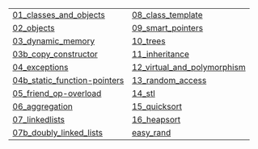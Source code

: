 |   |   |
|---|---|
| [01_classes_and_objects](../?p=01_classes_and_objects) | [08_class_template](../?p=08_class_template) |
| [02_objects](../?p=02_objects) | [09_smart_pointers](../?p=09_smart_pointers) |
| [03_dynamic_memory](../?p=03_dynamic_memory) | [10_trees](../?p=10_trees) |
| [03b_copy_constructor](../?p=03b_copy_constructor) | [11_inheritance](../?p=11_inheritance) |
| [04_exceptions](../?p=04_exceptions) | [12_virtual_and_polymorphism](../?p=12_virtual_and_polymorphism) |
| [04b_static_function-pointers](../?p=04b_static_function-pointers) | [13_random_access](../?p=13_random_access) |
| [05_friend_op-overload](../?p=05_friend_op-overload) | [14_stl](../?p=14_stl) |
| [06_aggregation](../?p=06_aggregation) | [15_quicksort](../?p=15_quicksort) |
| [07_linkedlists](../?p=07_linkedlists) | [16_heapsort](../?p=16_heapsort) |
| [07b_doubly_linked_lists](../?p=07b_doubly_linked_lists) | [easy_rand](../?p=easy_rand) |


